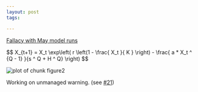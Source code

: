 ```yaml
---
layout: post
tags: 

---
```




[Fallacy with May model runs](https://github.com/cboettig/earlywarning/issues/5)

<div>
$$ X_{t+1} = X_t \exp\left( r \left(1 - \frac{ X_t }{ K } \right) - \frac{ a * X_t ^ {Q - 1} }{s ^ Q + H ^ Q} \right) $$
</div>


![plot of chunk figure2](http://farm9.staticflickr.com/8435/7846795570_87ac2e71fd_o.png) 


Working on unmanaged warning. (see [#21](https://github.com/cboettig/pdg_control/issues/21))
